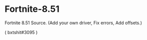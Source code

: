 # Fortnite-8.51
Fortnite 8.51 Source. (Add your own driver, Fix errors, Add offsets.)

( bxtshit#3095 )


